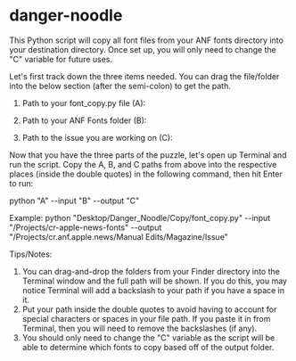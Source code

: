 # danger-noodle

This Python script will copy all font files from your ANF fonts directory into your destination directory. Once set up, you will only need to change the "C" variable for future uses.

Let's first track down the three items needed. You can drag the file/folder into the below section (after the semi-colon) to get the path. 

1. Path to your font_copy.py file (A): 

2. Path to your ANF Fonts folder (B): 

3. Path to the issue you are working on (C): 

Now that you have the three parts of the puzzle, let's open up Terminal and run the script. Copy the A, B, and C paths from above into the respective places (inside the double quotes) in the following command, then hit Enter to run:



python "A" --input "B" --output "C"



Example:
python "Desktop/Danger_Noodle/Copy/font_copy.py" --input "/Projects/cr-apple-news-fonts" --output "/Projects/cr.anf.apple.news/Manual Edits/Magazine/Issue"


Tips/Notes: 
1. You can drag-and-drop the folders from your Finder directory into the Terminal window and the full path will be shown. If you do this, you may notice Terminal will add a backslash to your path if you have a space in it. 
2. Put your path inside the double quotes to avoid having to account for special characters or spaces in your file path. If you paste it in from Terminal, then you will need to remove the backslashes (if any).
3. You should only need to change the "C" variable as the script will be able to determine which fonts to copy based off of the output folder. 
